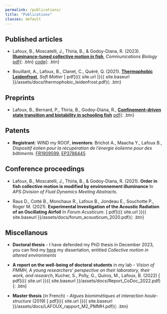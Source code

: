 ```yaml
---
permalink: /publications/
title: "Publications"
classes: default
---
```

## Published articles 

* Lafoux, B., Moscatelli, J., Thiria, B., & Godoy-Diana, R. (2023). [**Illuminance-tuned collective motion in fish**]( 	
https://www.nature.com/articles/s42003-023-04861-8
), *Communications Biology* 
[<i class="fas fa-file-pdf"></i> pdf](https://arxiv.org/abs/2301.09577){: .btn}  [<i class="fab fa-github"></i> code](https://github.com/BaptisteLafoux/free_swim_illum_var){: .btn}

* Bouillant, A., Lafoux, B., Clanet, C., Quéré, Q. (2021). [**Thermophobic Leidenfrost**]( 	
https://pubs.rsc.org/en/content/articlehtml/2021/sm/d1sm00548k?casa_token=QJ2D1QndUnwAAAAA:_EM8Thdn-8cy0IzUT_mxFa2EVvMetZ6aCNdHgJedM2PTbL70OimBj0jGCSqOvoeu3T6sGoP2MjlJeWc
), *Soft Matter* 
[<i class="fas fa-file-pdf"></i> pdf]({{ site.url }}{{ site.baseurl }}/assets/docs/thermophobic_leidenfrost.pdf){: .btn} 

## Preprints

* Lafoux, B., Bernard, P., Thiria, B., Godoy-Diana, R., [**Confinement-driven state transition and bistability in schooling fish**](https://arxiv.org/abs/2401.01850) [<i class="fas fa-file-pdf"></i> pdf](https://arxiv.org/pdf/2401.01850.pdf){: .btn} 

## Patents
* **Registrant**: WIND my ROOF, **inventors**: Brichot A., Maacha Y., Lafoux B., _Dispositif éolien pour la récupération de l’énergie éolienne pour des bâtiments_. [FR1909599](https://data.inpi.fr/brevets/FR3100289?q=Wind%20my%20roof#FR3100289), [EP3786445](https://data.inpi.fr/brevets/EP3786445?q=Wind%20my%20roof#EP3786445)


## Conference proceedings

* Lafoux, B., Moscatelli, J., Thiria, B., & Godoy-Diana, R. (2021). **Order in fish collective motion is modified by environnement illuminance** In *APS Division of Fluid Dynamics Meeting Abstracts*.

* Raus D., Cotté B., Monchaux R., Lafoux B., Jondeau E., Souchotte P., Roger M. (2021). **Experimental Investigation of the Acoustic Radiation of an Oscillating Airfoil** In *Forum Acusticum*.
[<i class="fas fa-file-pdf"></i> pdf]({{ site.url }}{{ site.baseurl }}/assets/docs/forum_acousticum_2020.pdf){: .btn}

## Miscellanous
* **Doctoral thesis** - I have defended my PhD thesis in December 2023, you can find my [here]() my dissertation, entitled *Collective motion in altered environments* 

* **A report on the well-being of doctoral students** in my lab - *Vision of PMMH, A young researchers' perspective on their laboratory, their work, and research*, Kucher, S., Polly, G., Quiros, M., Lafoux, B. (2022)
[<i class="fas fa-file-pdf"></i> pdf]({{ site.url }}{{ site.baseurl }}/assets/docs/Report_CoDoc_2022.pdf){: .btn}

* **Master thesis** (in French) - *Algues biomimétiques et interaction
houle-structure* (2019)
[<i class="fas fa-file-pdf"></i> pdf]({{ site.url }}{{ site.baseurl }}/assets/docs/LAFOUX_rapport_M2_PMMH.pdf){: .btn}

<!---

## Preprints



## PhD dissertation





-->




